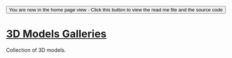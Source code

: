 <span style=display:none; >
[You are now in a GitHub source code view - click this link to view the home page]
( http://ladybug-analysis-tools.github.io/3d-models/content/galleries/ "View file as a web page." ) </span>
<input type=button onclick=window.location.href='https://github.com/ladybug-analysis-tools/3d-models/tree/gh-pages/content/galleries/'; 
value='You are now in the home page view - Click this button to view the read me file and the source code' >

[3D Models Galleries]( index.html )
===

Collection of 3D models.


